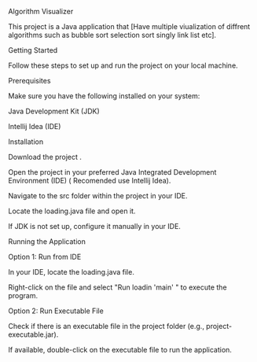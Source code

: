 Algorithm Visualizer


This project is a Java application that [Have multiple viualization of diffrent algorithms such as bubble sort selection sort singly link list etc].

Getting Started


Follow these steps to set up and run the project on your local machine.



Prerequisites


Make sure you have the following installed on your system:

Java Development Kit (JDK)


Intellij Idea (IDE)


Installation


Download the project .


Open the project in your preferred Java Integrated Development Environment (IDE) ( Recomended use Intellij Idea).


Navigate to the src folder within the project in your IDE.


Locate the loading.java file and open it.



If JDK is not set up, configure it manually in your IDE.


Running the Application


Option 1: Run from IDE


In your IDE, locate the loading.java file.


Right-click on the file and select "Run loadin 'main' "  to execute the program.


Option 2: Run Executable File


Check if there is an executable file in the project folder (e.g., project-executable.jar).


If available, double-click on the executable file to run the application.

